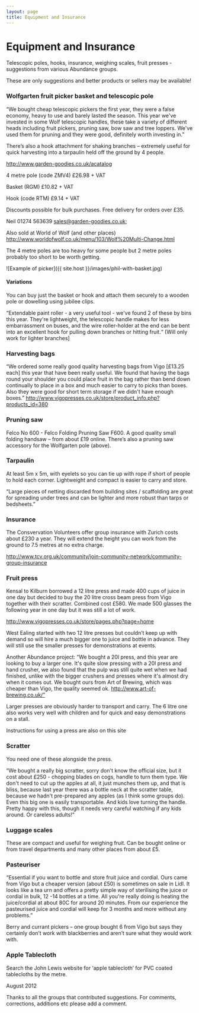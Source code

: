 ```yaml
---
layout: page
title: Equipment and Insurance
---
```


# Equipment and Insurance

Telescopic poles, hooks, insurance, weighing scales, fruit presses - suggestions from various Abundance groups.

 

These are only suggestions and better products or sellers may be available!

 

### Wolfgarten fruit picker basket and telescopic pole

“We bought cheap telescopic pickers the first year, they were a false economy, heavy to use and barely lasted the season. This year we've invested in some Wolf telescopic handles, these take a variety of different heads including fruit pickers, pruning saw, bow saw and tree loppers. We've used them for pruning and they were good, definitely worth investing in.”

There’s also a hook attachment for shaking branches – extremely useful for quick harvesting into a tarpaulin held off the ground by 4 people.

http://www.garden-goodies.co.uk/acatalog

4 metre pole (code ZMV4)             £26.98 + VAT

Basket (RGM)                                   £10.82 + VAT

Hook   (code RTM)                           £9.14 + VAT

Discounts possible for bulk purchases. Free delivery for orders over £35.

Neil 01274 563639  sales@garden-goodies.co.uk;

 

Also sold at World of Wolf (and other places)
http://www.worldofwolf.co.uk/menu/103/Wolf%20Multi-Change.html

The 4 metre poles are too heavy for some people but 2 metre poles probably too short to be worth getting.

![Example of picker]({{ site.host }}/images/phil-with-basket.jpg)
 

#### Variations

You can buy just the basket or hook and attach them securely to a wooden pole or dowelling using jubilee clips. 

“Extendable paint roller - a very useful tool - we've found 2 of these by bins this year. They're lightweight, the telescopic handle makes for less embarrassment on buses, and the wire roller-holder at the end can be bent into an excellent hook for pulling down branches or hitting fruit.“ (Will only work for lighter branches]

 

### Harvesting bags

“We ordered some really good quality harvesting bags from Vigo [£13.25 each] this year that have been really useful. We found that having the bags round your shoulder you could place fruit in the bag rather than bend down continually to place in a box and much easier to carry to picks than boxes. Also they were good for short term storage if we didn't have enough boxes.” http://www.vigopresses.co.uk/store/product_info.php?products_id=380

 

### Pruning saw

Felco No 600 - Felco Folding Pruning Saw F600. A good quality small folding handsaw – from about £19 online. There’s also a pruning saw accessory for the Wolfgarten pole (above).

 

### Tarpaulin

At least 5m x 5m, with eyelets so you can tie up with rope if short of people to hold each corner. Lightweight and compact is easier to carry and store.

 

“Large pieces of netting discarded from building sites / scaffolding are great for spreading under trees and can be lighter and more robust than tarps or bedsheets.”

 

### Insurance

The Consvervation Volunteers offer group insurance with Zurich costs about £230 a year. They will extend the height you can work from the ground to 7.5 metres at no extra charge.

http://www.tcv.org.uk/community/join-community-network/community-group-insurance

 

### Fruit press
Kensal to Kilburn borrowed a 12 litre press and made 400 cups of juice in one day but decided to buy the 20 litre cross beam press from Vigo together with their scratter. Combined cost £580.  We made 500 glasses the following year in one day but it was still a lot of work.

http://www.vigopresses.co.uk/store/pages.php?page=home

 

West Ealing started with two 12 litre presses but couldn’t keep up with demand so will hire a much bigger one to juice and bottle in advance. They will still use the smaller presses for demonstrations at events.

Another Abundance project: “We bought a 20l press, and this year are looking to buy a larger one. It's quite slow pressing with a 20l press and hand crusher, we also found that the pulp was still quite wet when we had finished, unlike with the bigger crushers and presses where it's almost dry when it comes out. We bought ours from Art of Brewing, which was cheaper than Vigo, the quality
seemed ok. http://www.art-of-brewing.co.uk/”

 

Larger presses are obviously harder to transport and carry. The 6 litre one also works very well with children and for quick and easy demonstrations on a stall. 

Instructions for using a press are also on this site

 

### Scratter

You need one of these alongside the press.

“We bought a really big scratter, sorry don't know the official size, but it cost about £250 - chopping blades on cogs, handle to turn them type. We don't need to cut up the apples at all, it just munches them up, and that is bliss, because last year there was a bottle neck at the scratter table, because we hadn't pre-prepared any apples (as I think some groups do). Even this big one is easily transportable. And kids love turning the handle. Pretty happy with this, though it needs very careful watching if any kids around. Or careless adults!”

 

### Luggage scales

These are compact and useful for weighing fruit. Can be bought online or from travel departments and many other places from about £5.

 

### Pasteuriser

“Essential if you want to bottle and store fruit juice and cordial. Ours came from Vigo but a cheaper version (about £50) is sometimes on sale in Lidl. It looks like a tea urn and offers a pretty simple way of sterilising the juice or cordial in bulk, 12 -14 bottles at a time. All you're really doing is heating the juice/cordial at about 80C for around 20 minutes. From our experience the pasteurised juice and cordial will keep for 3 months and more without any problems.”

 

Berry and currant pickers – one group bought 6 from Vigo but says they certainly don’t work with blackberries and aren’t sure what they would work with.

 

### Apple Tablecloth

Search the John Lewis website for ‘apple tablecloth’ for PVC coated tablecloths by the metre.

 

August 2012

 

Thanks to all the groups that contributed suggestions. For comments, corrections, additions etc please add a comment.
